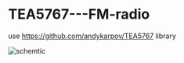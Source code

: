 # TEA5767---FM-radio
use https://github.com/andykarpov/TEA5767 library

![schemtic](https://1.bp.blogspot.com/-Ped3SEVCqzo/V3ULNrJRXOI/AAAAAAAAQCo/edIbKHkcOUY-TI5QSLbDCtOuP4OxYmzmwCLcB/s1600/FMradio_LCD1602_i2c_ArduinoUnoR3_Leonardo.png)
